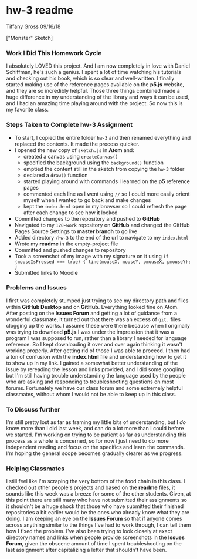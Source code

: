 # hw-3 readme
Tiffany Gross
09/16/18

["Monster" Sketch]

### Work I Did This Homework Cycle
  I absolutely LOVED this project.  And I am now completely in love with Daniel Schiffman, he's such a genius.  I spent a lot of time watching his tutorials and checking out his book, which is so clear and well-written.  I finally started making use of the reference pages available on the **p5.js** website, and they are so incredibly helpful.  Those three things combined made a huge difference in my understanding of the library and ways it can be used, and I had an amazing time playing around with the project.  So now this is my favorite class.

### Steps Taken to Complete **hw-3** Assignment

- To start, I copied the entire folder `hw-3` and then renamed everything and replaced the contents.  It made the process quicker.
- I opened the new copy of `sketch.js` in **Atom** and:
  - created a canvas using `createCanvas()`
  - specified the background using the `background()` function
  - emptied the content still in the sketch from copying the `hw-3` folder
  - declared a `draw()` function
  - started playing around with commands I learned on the **p5** reference pages
  - commented each line as I went using `//` so I could more easily orient myself when I wanted to go back and make changes
  - kept the `index.html` open in my browser so I could refresh the page after each change to see how it looked
- Committed changes to the repository and pushed to **GitHub**
- Navigated to my `120-work` repository on **GitHub** and changed the GitHub Pages Source Settings to **master branch** to go live
- Added directory `/hw-3` to the end of the url to navigate to my `index.html`
- Wrote my **readme** in the empty-project file
- Committed and pushed changes to repository
- Took a screenshot of my image with my signature on it using `if (mouseIsPressed === true) { line(mouseX, mouseY, pmouseX, pmouseY); }`
- Submitted links to Moodle

### Problems and Issues
I first was completely stumped just trying to see my directory path and files within **GitHub Desktop** and on **GitHub**. Everything looked fine on Atom.  After posting on the **Issues Forum** and getting a lot of guidance from a wonderful classmate, it turned out that there was an excess of `git.` files clogging up the works.  I assume these were there because when I originally was trying to download **p5.js** I was under the impression that it was a program I was supposed to run, rather than a library I needed for language reference.  So I kept downloading it over and over again thinking it wasn't working properly.  After getting rid of those I was able to proceed.  I then had a ton of confusion with the **index.html** file and understanding how to get it to show up in my link.  I gained a somewhat better understanding of the issue by rereading the lesson and links provided, and I did some googling but I'm still having trouble understanding the language used by the people who are asking and responding to troubleshooting questions on most forums.  Fortunately we have our class forum and some extremely helpful classmates, without whom I would not be able to keep up in this class.

### To Discuss further
I'm still pretty lost as far as framing my little bits of understanding, but I *do* know more than I did last week, and can do a lot more than I could before we started.  I'm working on trying to be patient as far as understanding this process as a whole is concerned, so for now I just need to do more independent reading and focus on the specifics and learn the commands.  I'm hoping the general scope becomes gradually clearer as we progress.

### Helping Classmates

  I still feel like I'm scraping the very bottom of the food chain in this class.  I checked out other people's projects and based on the **readme** files, it sounds like this week was a breeze for some of the other students.  Given, at this point there are still many who have not submitted their assignments so it shouldn't be a huge shock that those who have submitted their finished repositories a bit earlier would be the ones who already know what they are doing.  I am keeping an eye on the **Issues Forum** so that if anyone comes across anything similar to the things I've had to work through, I can tell them how I fixed the problem.  I've also been trying to look closely at exact directory names and links when people provide screenshots in the **Issues Forum**, given the obscene amount of time I spent troubleshooting on the last assignment after capitalizing a letter that shouldn't have been.
